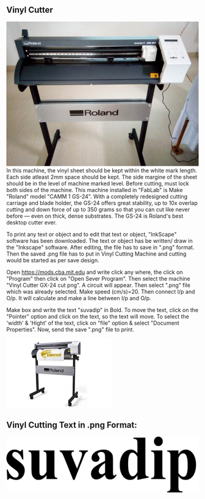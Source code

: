 ## Vinyl Cutter
![Vinyl Cutter Machine](img/vinylcutter.jpeg "vinyl")
In this machine, the vinyl sheet should be kept within the white mark length.
Each side atleast 2mm space should be kept.
The side margine of the sheet should be in the level of machine marked level.
Before cutting, must lock both sides of the machine.
This machine installed in "FabLab" is Make "Roland" model "CAMM 1 GS-24".
With a completely redesigned cutting carriage and blade holder, the GS-24 offers great stability, up to 10x overlap cutting and down force of up to 350 grams so that you can cut like never before — even on thick, dense substrates. The GS-24 is Roland's best desktop cutter ever.

To print any text or object and to edit that text or object, "InkScape" software has been downloaded. The text or object has be written/ draw in the "Inkscape" software. After editing, the file has to save in ".png" format. Then the saved .png file has to put in Vinyl Cutting Machine and cutting would be started as per save design.

Open https://mods.cba.mit.edu and write click any where, the click on "Program" then click on "Open Sever Program". Then select the machine "Vinyl Cutter GX-24 cut png". A circuit will appear.
Then select ".png" file which was already selected. Make speed (cm/s)=20.
Then connect I/p and O/p. It will calculate and make a line between I/p and O/p.

Make box and write the text "suvadip" in Bold.
To move the text, click on the "Pointer" option and click on the text, so the text will move.
To select the 'width' & 'Hight' of the text, click on "file" option & select "Document Properties".
Now, send the save ".png" file to print.


![Vinyl Cutter Machine](img/rolandvinyl.jpg "vinyl")

## Vinyl Cutting Text in .png Format:

![Vinyl Cutting Text in .png Format](img/suvadipvinyl.png "Vinyl Cutting Text")